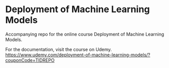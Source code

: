 # Deployment of Machine Learning Models
Accompanying repo for the online course Deployment of Machine Learning Models.

For the documentation, visit the course on Udemy.
https://www.udemy.com/deployment-of-machine-learning-models/?couponCode=TIDREPO
